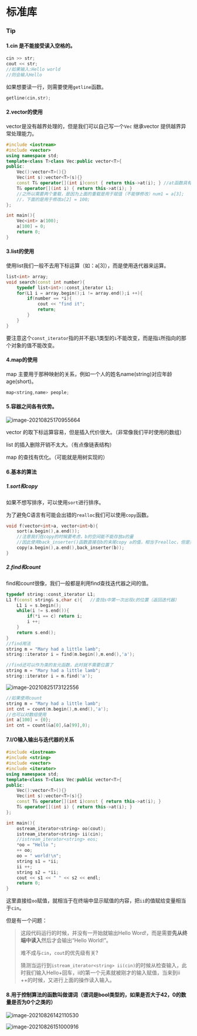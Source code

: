 # 标准库

### Tip

#### 1.cin 是不能接受读入空格的。

```c++
cin >> str;
cout << str;
//如果输入:Hello world
//则会输入Hello
```

如果想要读一行，则需要使用`getline`函数。

```c++
getline(cin,str);
```

#### 2.vector的使用

vector是没有越界处理的，但是我们可以自己写一个`Vec` 继承vector 提供越界异常处理能力。

```c++
#include <iostream>
#include <vector>
using namespace std;
template<class T>class Vec:public vector<T>{
public:
    Vec():vector<T>(){}
    Vec(int s):vector<T>(s){}
    const T& operator[](int i)const { return this->at(i); } //at函数具有异常处理能力
    T& operator[](int i) { return this->at(i); }
    //之所以需要两个重载，是因为上面的重载是用于赋值（不能够修改）num1 = a[3];
    //，下面的是用于修改a[2] = 100;
};

int main(){
    Vec<int> a(100);
    a[100] = 0;
    return 0;
}   

```

#### 3.list的使用

使用list我们一般不去用下标运算（如：a[3]），而是使用迭代器来运算。

```c++
list<int> array;
void search(const int number){
    typedef list<int>::const_iterator L1;
    for(L1 i = array.begin();i != array.end();i ++){
        if(number == *i){
			cout << "find it";
            return;
        }
    }
}
```

要注意这个`const_iterator`指的并不是L1类型的`i`不能改变，而是指`i`所指向的那个对象的值不能改变。

#### 4.map的使用

map 主要用于那种映射的关系，例如一个人的姓名name(string)对应年龄age(short)。

```c++
map<string,name> people;
```

#### 5.容器之间各有优势。

![image-20210825170955664](https://gitee.com/ccnuktd/pic-bed/raw/master/img/202109071625283.png)

vector 的取下标运算容易，但是插入代价很大。（非常像我们平时使用的数组）

list 的插入删除开销不太大。（有点像链表结构）

map 的查找有优化。（可能就是用树实现的）

#### 6.基本的算法

##### 1.sort和copy

如果不想写排序，可以使用`sort`进行排序。

为了避免C语言有可能会出错的`realloc`我们可以使用`copy`函数。

```c++
void f(vector<int>a, vector<int>b){
	sort(a.begin(),a.end());
    //注意我们在copy的时候要考虑，b的空间能不能存放a的量
    //因此使用back_inserter()函数直接在b的末尾copy a的值，相当于realloc，但是更安全更好用
    copy(a.begin(),a.end(),back_inserter(b));
}
```

##### 2.find和count

find和count很像，我们一般都是利用find查找迭代器之间的值。

```c++
typedef string::const_iterator L1; 
L1 f(const string& s,char c){	//查找s中第一次出现c的位置（返回迭代器）
	L1 i = s.begin();
    while(i != s.end()){
		if(*i == c) return i;
        i ++;
    }
    return s.end();
}
//find用法
string m = "Mary had a little lamb";
string::iterator i = find(m.begin(),m.end(),'a');

//find还可以作为类的友元函数，此时就不需要位置了
string m = "Mary had a little lamb";
string::iterator i = m.find('a');
```

![image-20210825173122556](https://gitee.com/ccnuktd/pic-bed/raw/master/img/202109071624547.png)

```c++
//如果使用count
string m = "Mary had a little lamb";
int cnt = count(m.begin(),m.end(),'a');
//也可以对数组使用
int a[100] = {0};
int cnt = count(&a[0],&a[99],0);
```

#### 7.I/O输入输出与迭代器的关系

```c++
#include <iostream>
#include <string>
#include <vector>
#include <iterator>
using namespace std;
template<class T>class Vec:public vector<T>{
public:
    Vec():vector<T>(){}
    Vec(int s):vector<T>(s){}
    const T& operator[](int i)const { return this->at(i); }
    T& operator[](int i) { return this->at(i); }
};

int main(){
    ostream_iterator<string> oo(cout);
    istream_iterator<string> ii(cin);
    //istream_iterator<string> eos;
    *oo = "Hello ";
    ++ oo;
    oo = " world!\n"; 
    string s1 = *ii;
    ii ++;
    string s2 = *ii;
    cout << s1 << " " << s2 << endl; 
    return 0;
}   
```

这里直接给`oo`赋值，就相当于在终端中显示赋值的内容，把`ii`的值赋给变量相当于`cin`。

但是有一个问题：

>这段代码运行的时候，并没有一开始就输出Hello Word!，而是需要**先从终端中读入**然后才会输出“Hello World!”。
>
>难不成与`cin`，`cout`的优先级有关?
>
>
>
>猜测当运行到`istream_iterator<string> ii(cin)`的时候从检查输入，此时我们输入Hello+回车，ii的第一个元素就被刚才的输入赋值，当来到ii ++的时候，又进行上面的操作读入输入。

#### 8.用于控制算法的函数叫做谓词（谓词是bool类型的，如果是否大于42，0的数量是否为0个之类的）

![image-20210826142110530](C:\Users\86187\AppData\Roaming\Typora\typora-user-images\image-20210826142110530.png)

![image-20210826151000916](https://gitee.com/ccnuktd/pic-bed/raw/master/image-20210826151000916.png)

